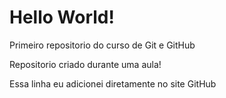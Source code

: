 # Hello World!
 Primeiro repositorio do curso de Git e GitHub

 Repositorio criado durante uma aula!
 
 Essa linha eu adicionei diretamente no site GitHub
